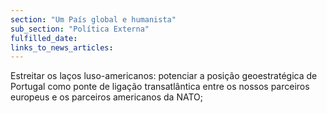 ```yaml
---
section: "Um País global e humanista"
sub_section: "Política Externa"
fulfilled_date:
links_to_news_articles:
---
```


Estreitar os laços luso-americanos: potenciar a posição geoestratégica de Portugal como ponte de ligação transatlântica entre os nossos parceiros europeus e os parceiros americanos da NATO;